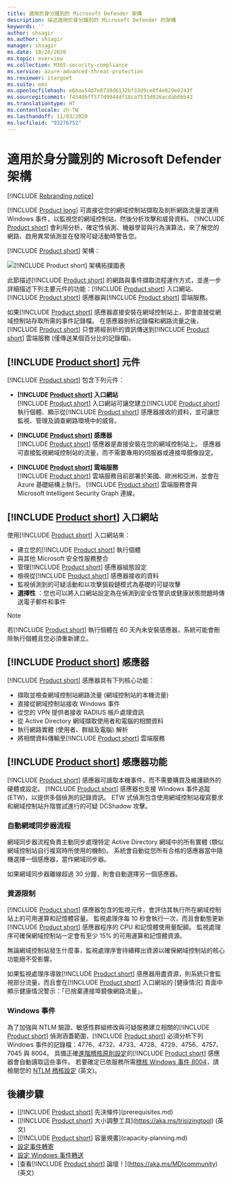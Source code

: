 ```yaml
---
title: 適用於身分識別的 Microsoft Defender 架構
description: 描述適用於身分識別的 Microsoft Defender 的架構
keywords: ''
author: shsagir
ms.author: shsagir
manager: shsagir
ms.date: 10/26/2020
ms.topic: overview
ms.collection: M365-security-compliance
ms.service: azure-advanced-threat-protection
ms.reviewer: itargoet
ms.suite: ems
ms.openlocfilehash: e6baa54d7e8738d6132bf33d9ce8f4e829e6243f
ms.sourcegitcommit: f434dbff577d9944df18ca7533d026acdab0bb42
ms.translationtype: HT
ms.contentlocale: zh-TW
ms.lasthandoff: 11/03/2020
ms.locfileid: "93276752"
---
```

# <a name="microsoft-defender-for-identity-architecture"></a>適用於身分識別的 Microsoft Defender 架構

[!INCLUDE [Rebranding notice](includes/rebranding.md)]

[!INCLUDE [Product long](includes/product-long.md)] 可直接從您的網域控制站擷取及剖析網路流量並運用 Windows 事件，以監視您的網域控制站，然後分析攻擊和威脅資料。 [!INCLUDE [Product short](includes/product-short.md)] 會利用分析、確定性偵測、機器學習與行為演算法，來了解您的網路、啟用異常偵測並在發現可疑活動時警告您。

[!INCLUDE [Product short](includes/product-short.md)] 架構：

![[!INCLUDE [Product short](includes/product-short.md)] 架構拓撲圖表](media/architecture-topology.png)

此節描述[!INCLUDE [Product short](includes/product-short.md)] 的網路與事件擷取流程運作方式，並進一步詳細描述下列主要元件的功能：[!INCLUDE [Product short](includes/product-short.md)] 入口網站、[!INCLUDE [Product short](includes/product-short.md)] 感應器與[!INCLUDE [Product short](includes/product-short.md)] 雲端服務。

如果[!INCLUDE [Product short](includes/product-short.md)] 感應器直接安裝在網域控制站上，即會直接從網域控制站存取所需的事件記錄檔。 在感應器剖析記錄檔和網路流量之後，[!INCLUDE [Product short](includes/product-short.md)] 只會將經剖析的資訊傳送到[!INCLUDE [Product short](includes/product-short.md)] 雲端服務 (僅傳送某個百分比的記錄檔)。

## <a name="product-short-components"></a>[!INCLUDE [Product short](includes/product-short.md)] 元件

[!INCLUDE [Product short](includes/product-short.md)] 包含下列元件：

- **[!INCLUDE [Product short](includes/product-short.md)] 入口網站**  
[!INCLUDE [Product short](includes/product-short.md)] 入口網站可讓您建立[!INCLUDE [Product short](includes/product-short.md)] 執行個體、顯示從[!INCLUDE [Product short](includes/product-short.md)] 感應器接收的資料，並可讓您監視、管理及調查網路環境中的威脅。

- **[!INCLUDE [Product short](includes/product-short.md)] 感應器**  
[!INCLUDE [Product short](includes/product-short.md)] 感應器是直接安裝在您的網域控制站上。 感應器可直接監視網域控制站的流量，而不需要專用的伺服器或連接埠鏡像設定。
- **[!INCLUDE [Product short](includes/product-short.md)] 雲端服務**  
[!INCLUDE [Product short](includes/product-short.md)] 雲端服務目前部署於美國、歐洲和亞洲，並會在 Azure 基礎結構上執行。 [!INCLUDE [Product short](includes/product-short.md)] 雲端服務會與 Microsoft Intelligent Security Graph 連線。

## <a name="product-short-portal"></a>[!INCLUDE [Product short](includes/product-short.md)] 入口網站

使用[!INCLUDE [Product short](includes/product-short.md)] 入口網站來：

- 建立您的[!INCLUDE [Product short](includes/product-short.md)] 執行個體
- 與其他 Microsoft 安全性服務整合
- 管理[!INCLUDE [Product short](includes/product-short.md)] 感應器組態設定
- 檢視從[!INCLUDE [Product short](includes/product-short.md)] 感應器接收的資料
- 監視偵測到的可疑活動和以攻擊狙殺鏈模式為基礎的可疑攻擊
- **選擇性** ：您也可以將入口網站設定為在偵測到安全性警訊或健康狀態問題時傳送電子郵件和事件

> [!NOTE]
> 若[!INCLUDE [Product short](includes/product-short.md)] 執行個體在 60 天內未安裝感應器，系統可能會刪除執行個體且您必須重新建立。

## <a name="product-short-sensor"></a>[!INCLUDE [Product short](includes/product-short.md)] 感應器

[!INCLUDE [Product short](includes/product-short.md)] 感應器具有下列核心功能：

- 擷取並檢查網域控制站網路流量 (網域控制站的本機流量)
- 直接從網域控制站接收 Windows 事件
- 從您的 VPN 提供者接收 RADIUS 帳戶處理資訊
- 從 Active Directory 網域擷取使用者和電腦的相關資料
- 執行網路實體 (使用者、群組及電腦) 解析
- 將相關資料傳輸至[!INCLUDE [Product short](includes/product-short.md)] 雲端服務

## <a name="product-short-sensor-features"></a>[!INCLUDE [Product short](includes/product-short.md)] 感應器功能

[!INCLUDE [Product short](includes/product-short.md)] 感應器可讀取本機事件，而不需要購買及維護額外的硬體或設定。 [!INCLUDE [Product short](includes/product-short.md)] 感應器也支援 Windows 事件追蹤 (ETW)，以提供多個偵測的記錄資訊。 ETW 式偵測包含使用網域控制站複寫要求和網域控制站升階嘗試進行的可疑 DCShadow 攻擊。

### <a name="domain-synchronizer-process"></a>自動網域同步器流程

網域同步器流程負責主動同步處理特定 Active Directory 網域中的所有實體 (類似網域控制站自行複寫時所使用的機制)。 系統會自動從您所有合格的感應器當中隨機選擇一個感應器，當作網域同步器。

如果網域同步器離線超過 30 分鐘，則會自動選擇另一個感應器。

### <a name="resource-limitations"></a>資源限制

[!INCLUDE [Product short](includes/product-short.md)] 感應器包含的監視元件，會評估其執行所在網域控制站上的可用運算和記憶體容量。 監視處理序每 10 秒會執行一次，而且會動態更新[!INCLUDE [Product short](includes/product-short.md)] 感應器程序的 CPU 和記憶體使用量配額。 監視處理序可確保網域控制站一定會有至少 15% 的可用運算和記憶體資源。

無論網域控制站發生什麼事，監視處理序會持續釋出資源以確保網域控制站的核心功能絕不受影響。

如果監視處理序導致[!INCLUDE [Product short](includes/product-short.md)] 感應器用盡資源，則系統只會監視部分流量，而且會在[!INCLUDE [Product short](includes/product-short.md)] 入口網站的 [健康情況] 頁面中顯示健康情況警示：「已捨棄連接埠鏡像網路流量」。

### <a name="windows-events"></a>Windows 事件

為了加強與 NTLM 驗證、敏感性群組修改與可疑服務建立相關的[!INCLUDE [Product short](includes/product-short.md)] 偵測涵蓋範圍，[!INCLUDE [Product short](includes/product-short.md)] 必須分析下列 Windows 事件的記錄檔：4776、4732、4733、4728、4729、4756、4757、7045 與 8004。 具備正確[進階稽核原則設定](configure-windows-event-collection.md)的[!INCLUDE [Product short](includes/product-short.md)] 感應器會自動讀取這些事件。 若要確定已依服務所需[稽核 Windows 事件 8004](configure-windows-event-collection.md#ntlm-authentication-using-windows-event-8004)，請檢閱您的 [NTLM 稽核設定](/archive/blogs/askds/ntlm-blocking-and-you-application-analysis-and-auditing-methodologies-in-windows-7) \(英文\)。

## <a name="next-steps"></a>後續步驟

- [[!INCLUDE [Product short](includes/product-short.md)] 先決條件](prerequisites.md)
- [[!INCLUDE [Product short](includes/product-short.md)] 大小調整工具](https://aka.ms/trisizingtool) \(英文\)
- [[!INCLUDE [Product short](includes/product-short.md)] 容量規畫](capacity-planning.md)
- [設定事件轉寄](configure-event-forwarding.md)
- [設定 Windows 事件轉送](configure-event-forwarding.md)
- [查看[!INCLUDE [Product short](includes/product-short.md)] 論壇！](https://aka.ms/MDIcommunity)\(英文\)
